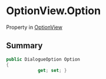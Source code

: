 # OptionView.Option

Property in [OptionView](/api/csharp/yarn.unity.optionview.md)

## Summary



```csharp
public DialogueOption Option
{
            get; set; }
```

